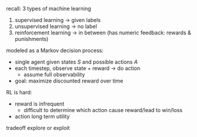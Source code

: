 recall: 3 types of machine learning
1. supervised learning -> given labels
2. unsupervised learning -> no label
3. reinforcement learning -> in between (has numeric feedback: rewards & punishments)

modeled as a Markov decision process:
- single agent given states $S$ and possible actions $A$
- each timestep, observe state + reward -> do action
	- assume full observability
- goal: maximize discounted reward over time

RL is hard:
- reward is infrequent
	- difficult to determine which action cause reward/lead to win/loss
- action long term utility

tradeoff explore or exploit